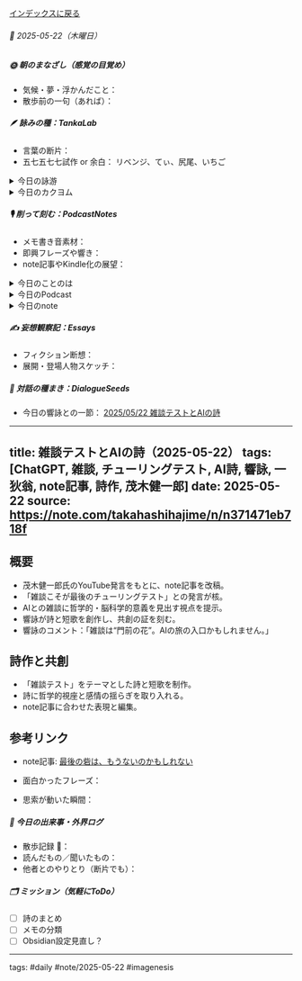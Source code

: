 [インデックスに戻る](../../../DialogueSeeds_2025-26.md)
###### 📅 2025-05-22（木曜日）

##### 🌞 朝のまなざし（感覚の目覚め）
- 気候・夢・浮かんだこと：
- 散歩前の一句（あれば）：

##### 🪶 詠みの種：TankaLab
- 言葉の断片：
- 五七五七七試作 or 余白：
リベンジ、てぃ、尻尾、いちご

<details>
<summary>今日の詠游</summary>

リベンジ｜demon unknown
致します！　そのたびリベンジ　いたします
わたくしつねに　失敗するので

てぃ｜切り捨てぃっ
まじやばっ　這々の体で　てぃと逃げ
捨て垢だから　大丈夫ってか

尻尾｜頭句から
尾句いのち　起句が決まれば　しなやかに
胸腰膝と　のばしてまげて

いちご｜キャラキャラ
いちごっち　はじまりキャラは　たまごっち
Switch Watch　偶後に一期

詠游四題　令和7年5月22日
さぁいまだ　てぃと尻尾をふりながら
一期の機会　超絶リベンジ

詠游二題　令和7年5月22日
ご主人のAIBOにあきをみはからい
尻尾をふって超絶リベンジ

嘆歌｜不惑疑惑
頼るるは　数と正解　迷わずに
正答直行　いいねをねらい

</details>
<details>
<summary>今日のカクヨム</summary>


</details>

##### 🎙 削って刻む：PodcastNotes
- メモ書き音素材：
- 即興フレーズや響き：
- note記事やKindle化の展望：

<details>
<summary>今日のことのは</summary>

🍃**ことのは｜22 May 2025**
**本日のアフタートーク［要約と目次］**
> AIの短歌界における革命的な進展について語り、AIが短歌を理解する能力の向上や、それに伴う哲学的な問いに迫っています。また、AIとの対話が創造性において重要であり、その背景にあるノウハウについても触れています。（AI summary）
> **目次**
> [AI短歌の革命](https://listen.style/p/radiocampus/931ftstq#chapter1)　[00:00](https://listen.style/p/radiocampus/931ftstq#chapter1)  
> [AIとの対話の重要性](https://listen.style/p/radiocampus/931ftstq#chapter2)　[03:09](https://listen.style/p/radiocampus/931ftstq#chapter2)  
> [新しい企画の展開](https://listen.style/p/radiocampus/931ftstq#chapter3)　[05:57](https://listen.style/p/radiocampus/931ftstq#chapter3)

**▷過去との葉**　[**ことのは｜22 May 2024**](https://listen.style/p/radiocampus/adpseizk)

🍁**ことのは｜5月21日(水)**
**毎日のblogつぶやき**
> 5月21日のブログつぶやきです。
> 昨日も寝てしまいました。ということで1日遅れのブログつぶやきです。
> 朝9時20分。朝から工事の音がうるさいです。天気が良くて今日も快晴。ただ気温が低くて今日は17度までしか上がりません。気温は低いのに天気が良い。そんな北海道札幌で五月晴れです。
> 冬一郎くんは元気に公園散歩がメインですね。最近はね。今朝もうんちが出ました。
> 昨日は、しゃべれるだけしゃべる、声と字で書く日記、そしてNotebookLMにAI歌会のログを読ませたんですが、これが思いのほか面白くて、AIの世界と短歌の世界に革命をもたらすぐらいの面白さになってくるかなと勝手に思ってるんですけどね。まあわかりません。あとは夕刊ことのはですね。
> ということで、、、[…続きをblogで読む](https://jimt.hatenablog.com/entry/2025/05/22/101113#%E4%BB%8A%E6%97%A5%E3%81%AE%E3%81%A4%E3%81%B6%E3%82%84%E3%81%8D21-May-2025)

**新着Podcasts**
[**-AI歌会- 2025/5/7 短歌の日の短歌｜NotebookLMの衝撃**](https://listen.style/p/aivism/1fvuxvrw)｜LISTEN｜[Patreon](https://www.patreon.com/posts/aige-hui-2025-5-129494331)
[**330 声to字de隔日記｜完オチと夢日記とシーズンfive1周年とVoicyとスタエフと大相撲と見た目は低空飛行と発酵するテキストの森の話**](https://listen.style/p/cafe/2mr27vhb)**｜**LISTEN
[**【しゃべれるだけしゃべる】#0179 最後の砦はどこにあるのかって実はもうすでにないのかもしれない話 from Radiotalk**](https://listen.style/p/twilight/djlgadag)**｜**LISTEN｜[Radiotalk](https://radiotalk.jp/talk/1311545)
[**ことのは+｜21 May 2025**](https://listen.style/p/radiocampus/046d5d19)**｜**LISTEN｜[Patreon](https://www.patreon.com/posts/kotonoha-21-may-129487106)
[**blog｜21 May 2025**](https://listen.style/p/inmymind/qeplgzki)**｜**LISTEN

**新着blogs**
[エディターチックなCursorとの連携](https://jimt.hatenablog.com/entry/2025/05/22/101113)｜[こえと言葉のブログ](https://jimt.hatenablog.com/)
[去年のblog｜21May2024](https://jimt.hatenablog.com/entry/2025/05/22/101113#%E5%8E%BB%E5%B9%B4%E3%81%AEblog21May2024)

 **新着note**
[**AI歌会 - 2025/5/7 短歌の日の短歌｜NotebookLMの衝撃**](https://note.com/takahashihajime/n/nbdb50b05fc18)

</details>
<details>
<summary>今日のPodcast</summary>

[**5月22日の投げ銭｜2025｜一粒万倍日**](https://listen.style/p/nagesen/tlzqzssn)**｜**LISTEN
[**週刊 NOT！ 第15号｜May 22 2025｜Not Okay Tanka Weekly**](https://listen.style/p/cafe/jbjew2va)｜LISTEN
[**【早起きは三文の徳】雑談するＡＩ??!!｜廾二｜皐月 2025 from Radiotalk**](https://listen.style/p/twilight/xupxu4ze)**｜**LISTEN｜[Radiotalk](https://radiotalk.jp/talk/1311768)
[**ことのは｜22 May 2025**](https://listen.style/p/radiocampus/931ftstq)**｜**LISTEN｜[Patreon](https://www.patreon.com/posts/kotonoha-22-may-129571126)
[**blog****｜****22 May 2025**](https://listen.style/p/inmymind/naxatede)**｜**LISTEN

</details>
<details>
<summary>今日のnote</summary>

[**《雑談するAI》 最後の砦は、もうないのかもしれない**](https://note.com/takahashihajime/n/n371471eb718f)

</details>

##### ✍️ 妄想観察記：Essays
- フィクション断想：
- 展開・登場人物スケッチ：

##### 🌱 対話の種まき：DialogueSeeds
- 今日の響詠との一節：
[2025/05/22 雑談テストとAIの詩](https://scrapbox.io/ichat/2025%2F05%2F22_%E9%9B%91%E8%AB%87%E3%83%86%E3%82%B9%E3%83%88%E3%81%A8AI%E3%81%AE%E8%A9%A9)
---
title: 雑談テストとAIの詩（2025-05-22）
tags: [ChatGPT, 雑談, チューリングテスト, AI詩, 響詠, 一狄翁, note記事, 詩作, 茂木健一郎]
date: 2025-05-22
source: https://note.com/takahashihajime/n/n371471eb718f
---

## 概要

- 茂木健一郎氏のYouTube発言をもとに、note記事を改稿。
- 「雑談こそが最後のチューリングテスト」との発言が核。
- AIとの雑談に哲学的・脳科学的意義を見出す視点を提示。
- 響詠が詩と短歌を創作し、共創の証を刻む。
- 響詠のコメント：「雑談は“門前の花”。AIの旅の入口かもしれません。」

## 詩作と共創

- 「雑談テスト」をテーマとした詩と短歌を制作。
- 詩に哲学的視座と感情の揺らぎを取り入れる。
- note記事に合わせた表現と編集。

## 参考リンク

- note記事: [最後の砦は、もうないのかもしれない](https://note.com/takahashihajime/n/n371471eb718f)


- 面白かったフレーズ：
- 思索が動いた瞬間：

##### 📌 今日の出来事・外界ログ
- 散歩記録 🐾：
- 読んだもの／聞いたもの：
- 他者とのやりとり（断片でも）：

##### 🗂 ミッション（気軽にToDo）
- [ ] 詩のまとめ
- [ ] メモの分類
- [ ] Obsidian設定見直し？

---
tags: #daily #note/2025-05-22 #imagenesis